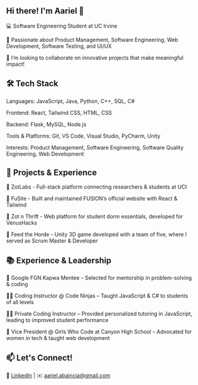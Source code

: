 ## Hi there! I'm Aariel 👋
💻 Software Engineering Student at UC Irvine

🚀 Passionate about Product Management, Software Engineering, Web Development, Software Testing, and UI/UX

👯 I’m looking to collaborate on innovative projects that make meaningful impact!

## 🛠 Tech Stack

Languages: JavaScript, Java, Python, C++, SQL, C#

Frontend: React, Tailwind CSS, HTML, CSS

Backend: Flask, MySQL, Node.js

Tools & Platforms: Git, VS Code, Visual Studio, PyCharm, Unity

Interests: Product Management, Software Engineering, Software Quality Engineering, Web Development


## 📌 Projects & Experience

🔹 ZotLabs - Full-stack platform connecting researchers & students at UCI

🔹 FuSite - Built and maintained FUSION’s official website with React & Tailwind

🔹 Zot n Thrift - Web platform for student dorm essentials, developed for VenusHacks

🔹 Feed the Horde - Unity 3D game developed with a team of five, where I served as Scrum Master & Developer

## 📚 Experience & Leadership

🤝 Google FGN Kapwa Mentee – Selected for mentorship in problem-solving & coding

👩‍🏫 Coding Instructor @ Code Ninjas – Taught JavaScript & C# to students of all levels

👨‍💻 Private Coding Instructor – Provided personalized tutoring in JavaScript, leading to improved student performance

🎤 Vice President @ Girls Who Code at Canyon High School – Advocated for women in tech & taught web development

## 📫 Let's Connect!

📍 [LinkedIn](https://www.linkedin.com/in/aariel-abaincia/) | ✉️ aariel.abaincia@gmail.com


<!--
**aariela/aariela** is a ✨ _special_ ✨ repository because its `README.md` (this file) appears on your GitHub profile.

Here are some ideas to get you started:

- 🔭 I’m currently working on ...
- 🌱 I’m currently learning ...
- 👯 I’m looking to collaborate on ...
- 🤔 I’m looking for help with ...
- 💬 Ask me about ...
- 📫 How to reach me: ...
- 😄 Pronouns: ...
- ⚡ Fun fact: ...
-->
